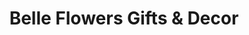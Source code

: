---
title: "Belle Flowers Gifts & Decor"
url: /belle-fourche/belle-flowers-gifts-and-decor/
shop: florist
---